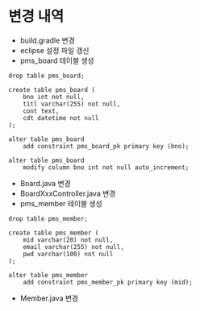 # 변경 내역
- build.gradle 변경
- eclipse 설정 파일 갱신
- pms_board 테이블 생성
```
drop table pms_board;

create table pms_board (
    bno int not null,
    titl varchar(255) not null,
    cont text,
    cdt datetime not null
);

alter table pms_board
    add constraint pms_board_pk primary key (bno);

alter table pms_board
    modify column bno int not null auto_increment;   
```
- Board.java 변경
- BoardXxxController.java 변경
- pms_member 테이블 생성
```
drop table pms_member;

create table pms_member (
    mid varchar(20) not null,
    email varchar(255) not null,
    pwd varchar(100) not null
);

alter table pms_member
    add constraint pms_member_pk primary key (mid);
```
- Member.java 변경 


